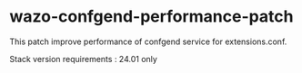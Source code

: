 # wazo-confgend-performance-patch

This patch improve performance of confgend service for extensions.conf.

Stack version requirements : 24.01 only
